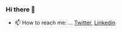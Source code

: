 ### Hi there 👋

<!--
**Tumo505/Tumo505** is a ✨ _special_ ✨ repository because its `README.md` (this file) appears on your GitHub profile.

Here are some ideas to get you started: 

- 🔭 I’m currently working on ...
- 🌱 I’m currently learning ...
- 👯 I’m looking to collaborate on ...
- 🤔 I’m looking for help with ...
- 💬 Ask me about ... 
- 😄 Pronouns: ...
- ⚡ Fun fact: ...-->
- 📫 How to reach me: ... [Twitter](https://twitter.com/Tumo505), [Linkedin](https://www.linkedin.com/in/tumo-kgosiyame-23a696168/)


